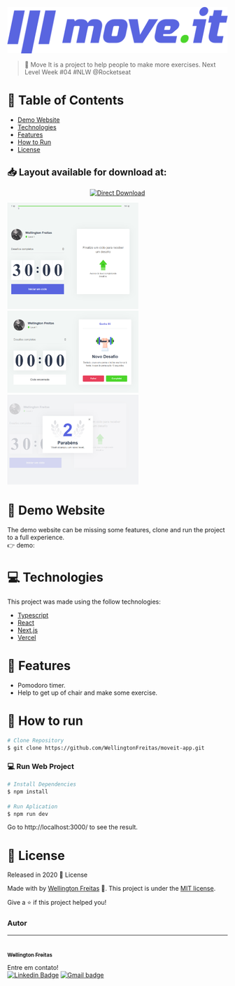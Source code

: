 <p align="center">
   <img src="https://raw.githubusercontent.com/WellingtonFreitas/moveit-app/6685242a2dd37a7685d8ffa1be392eba90ba77a4/public/logo-moveit-2.0.svg" alt="Move It" width="600"/>
</p>


> :rocket: Move It is a project to help people to make more exercises. Next Level Week #04 #NLW @Rocketseat





# :pushpin: Table of Contents

* [Demo Website](#eyes-demo-website)     
* [Technologies](#computer-technologies)
* [Features](#rocket-features)
* [How to Run](#construction_worker-how-to-run)
* [License](#closed_book-license)

<h2 align="left"> 📥 Layout available for download at: </h2>
<p align="center">
    <a title="Download .fig Web" href="https://www.figma.com/file/ge20pu3ofMOKoliUyKx1Nl/?viewer=1&node-id=160:2761">
        <img alt="Direct Download" src="https://img.shields.io/badge/Download Web-black?style=flat-square&logo=figma&logoColor=red" width="200px" />
    </a>
</p>

<div>
   <img src="https://github.com/WellingtonFreitas/moveit-app/blob/main/public/moveIt_home.png?raw=true" width="300px"> 
   <img src="https://github.com/WellingtonFreitas/moveit-app/blob/main/public/moveIt_desafio.png?raw=true" width="300px">
    <img src="https://github.com/WellingtonFreitas/moveit-app/blob/main/public/levelUP.png?raw=true" width="300px">   
</div>

# :eyes: Demo Website
The demo website can be missing some features, clone and run the project to a full experience. <br>
👉  demo: 

# :computer: Technologies
This project was made using the follow technologies:

* [Typescript](https://www.typescriptlang.org/)      
* [React](https://reactjs.org/)      
* [Next.js](https://nextjs.org/)      
* [Vercel](https://vercel.com/)      
     

# :rocket: Features

* Pomodoro timer.
* Help to get up of chair and make some exercise.

# :construction_worker: How to run
```bash
# Clone Repository
$ git clone https://github.com/WellingtonFreitas/moveit-app.git
```

### 💻 Run Web Project

```bash
# Install Dependencies
$ npm install

# Run Aplication
$ npm run dev
```
Go to http://localhost:3000/ to see the result.


# :closed_book: License

Released in 2020 :closed_book: License

Made with by [Wellington Freitas](https://github.com/WellingtonFreitas) 🚀.
This project is under the [MIT license](./LICENSE).


Give a ⭐️ if this project helped you!


### Autor
---
<a href="https://blog.rocketseat.com.br/author/thiago/">
 <img style="border-radius: 100%;" src=https://avatars.githubusercontent.com/u/72938207?s=400&u=9c4637de193798aec28c20978e83b0ff7f8b4f28&v=4" width="100px;" alt=""/>
 <br />
 <sub><b>Wellington Freitas</b></sub></a> <a> 


Entre em contato!
</br>
[![Linkedin Badge](https://img.shields.io/badge/-WellingtonFreitas-blue?style=flat-square&logo=Linkedin&logoColor=white&link=https://www.linkedin.com/in/isadora-rodrigues-stangarlin-48402b141/)](https://www.linkedin.com/in/wellington-freitas-43624283/) [![Gmail badge](https://img.shields.io/badge/-wellington.m.de.freitas-red?style=flat-square&logo=Gmail&logoColor=white&link=mailto:wellington.m.de.freitas@gmail.com)](mailto:wellington.m.de.freitas@gmail.com)


